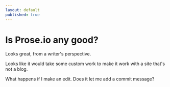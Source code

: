 ```yaml
---
layout: default
published: true
---
```


# Is Prose.io any good?

Looks great, from a writer's perspective.

Looks like it would take some custom work to make it work with a site that's not a blog.

What happens if I make an edit. Does it let me add a commit message?